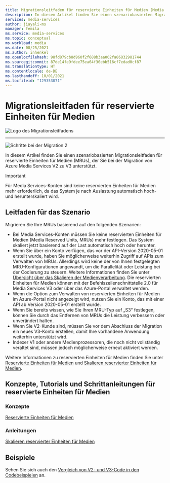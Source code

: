 ```yaml
---
title: Migrationsleitfaden für reservierte Einheiten für Medien (Media Reserved Units, MRUs)
description: In diesem Artikel finden Sie einen szenariobasierten Migrationsleitfaden für reservierte Einheiten für Medien (MRUs), der Sie bei der Migration von Azure Media Services V2 zu V3 unterstützt.
services: media-services
author: jiayali-ms
manager: femila
ms.service: media-services
ms.topic: conceptual
ms.workload: media
ms.date: 08/25/2021
ms.author: inhenkel
ms.openlocfilehash: 98fd879cb8d960f2f688b3aa002fa86832981744
ms.sourcegitcommit: 87de14fe9fdee75ea64f30ebb516cf7edad0cf87
ms.translationtype: HT
ms.contentlocale: de-DE
ms.lasthandoff: 10/01/2021
ms.locfileid: "129353071"
---
```

# <a name="media-reserved-units-migration-guidance"></a>Migrationsleitfaden für reservierte Einheiten für Medien

![Logo des Migrationsleitfadens](./media/migration-guide/azure-media-services-logo-migration-guide.svg)

<hr color="#5ea0ef" size="10">

![Schritte bei der Migration 2](./media/migration-guide/steps-4.svg)

In diesem Artikel finden Sie einen szenariobasierten Migrationsleitfaden für reservierte Einheiten für Medien (MRUs), der Sie bei der Migration von Azure Media Services V2 zu V3 unterstützt.

> [!Important]
> Für Media Services-Konten sind keine reservierten Einheiten für Medien mehr erforderlich, da das System je nach Auslastung automatisch hoch- und herunterskaliert wird. 

## <a name="scenario-guidance"></a>Leitfaden für das Szenario

Migrieren Sie Ihre MRUs basierend auf den folgenden Szenarien:

* Bei Media Services-Konten müssen Sie keine reservierten Einheiten für Medien (Media Reserved Units, MRUs) mehr festlegen. Das System skaliert jetzt basierend auf der Last automatisch hoch oder herunter.
* Wenn Sie über ein Konto verfügen, das vor der API-Version 2020-05-01 erstellt wurde, haben Sie möglicherweise weiterhin Zugriff auf APIs zum Verwalten von MRUs. Allerdings wird keine der von Ihnen festgelegten MRU-Konfigurationen angewandt, um die Parallelität oder Leistung bei der Codierung zu steuern. Weitere Informationen finden Sie unter [Übersicht über das Skalieren der Medienverarbeitung](../previous/media-services-scale-media-processing-overview.md). Die reservierten Einheiten für Medien können mit der Befehlszeilenschnittstelle 2.0 für Media Services V3 oder über das Azure-Portal verwaltet werden.
* Wenn die Option zum Verwalten von reservierten Einheiten für Medien im Azure-Portal nicht angezeigt wird, nutzen Sie ein Konto, das mit einer API ab Version 2020-05-01 erstellt wurde.
* Wenn Sie bereits wissen, wie Sie Ihren MRU-Typ auf „S3“ festlegen, können Sie durch das Entfernen von MRUs die Leistung verbessern oder unverändert halten.
* Wenn Sie V2-Kunde sind, müssen Sie vor dem Abschluss der Migration ein neues V3-Konto erstellen, damit Ihre vorhandene Anwendung weiterhin unterstützt wird. 
* Indexer V1 oder andere Medienprozessoren, die noch nicht vollständig veraltet sind, müssen jedoch möglicherweise erneut aktiviert werden. 

Weitere Informationen zu reservierten Einheiten für Medien finden Sie unter [Reservierte Einheiten für Medien](concept-media-reserved-units.md) und [Skalieren reservierter Einheiten für Medien](media-reserved-units-cli-how-to.md).

## <a name="mru-concepts-tutorials-and-how-to-guides"></a>Konzepte, Tutorials und Schrittanleitungen für reservierte Einheiten für Medien

### <a name="concepts"></a>Konzepte

[Reservierte Einheiten für Medien](concept-media-reserved-units.md)

### <a name="how-to-guides"></a>Anleitungen

[Skalieren reservierter Einheiten für Medien](media-reserved-units-cli-how-to.md)

## <a name="samples"></a>Beispiele

Sehen Sie sich auch den [Vergleich von V2- und V3-Code in den Codebeispielen](migrate-v-2-v-3-migration-samples.md) an.
